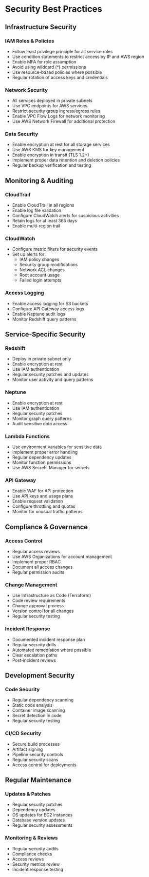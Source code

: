 # Security Best Practices

## Infrastructure Security

### IAM Roles & Policies
- Follow least privilege principle for all service roles
- Use condition statements to restrict access by IP and AWS region
- Enable MFA for role assumption
- Avoid using wildcard (*) permissions
- Use resource-based policies where possible
- Regular rotation of access keys and credentials

### Network Security
- All services deployed in private subnets
- Use VPC endpoints for AWS services
- Restrict security group ingress/egress rules
- Enable VPC Flow Logs for network monitoring
- Use AWS Network Firewall for additional protection

### Data Security
- Enable encryption at rest for all storage services
- Use AWS KMS for key management
- Enable encryption in transit (TLS 1.2+)
- Implement proper data retention and deletion policies
- Regular backup verification and testing

## Monitoring & Auditing

### CloudTrail
- Enable CloudTrail in all regions
- Enable log file validation
- Configure CloudWatch alerts for suspicious activities
- Retain logs for at least 365 days
- Enable multi-region trail

### CloudWatch
- Configure metric filters for security events
- Set up alerts for:
  - IAM policy changes
  - Security group modifications
  - Network ACL changes
  - Root account usage
  - Failed login attempts

### Access Logging
- Enable access logging for S3 buckets
- Configure API Gateway access logs
- Enable Neptune audit logs
- Monitor Redshift query patterns

## Service-Specific Security

### Redshift
- Deploy in private subnet only
- Enable encryption at rest
- Use IAM authentication
- Regular security patches and updates
- Monitor user activity and query patterns

### Neptune
- Enable encryption at rest
- Use IAM authentication
- Regular security patches
- Monitor graph query patterns
- Audit sensitive data access

### Lambda Functions
- Use environment variables for sensitive data
- Implement proper error handling
- Regular dependency updates
- Monitor function permissions
- Use AWS Secrets Manager for secrets

### API Gateway
- Enable WAF for API protection
- Use API keys and usage plans
- Enable request validation
- Configure throttling and quotas
- Monitor for unusual traffic patterns

## Compliance & Governance

### Access Control
- Regular access reviews
- Use AWS Organizations for account management
- Implement proper RBAC
- Document all access changes
- Regular permission audits

### Change Management
- Use Infrastructure as Code (Terraform)
- Code review requirements
- Change approval process
- Version control for all changes
- Regular security testing

### Incident Response
- Documented incident response plan
- Regular security drills
- Automated remediation where possible
- Clear escalation paths
- Post-incident reviews

## Development Security

### Code Security
- Regular dependency scanning
- Static code analysis
- Container image scanning
- Secret detection in code
- Regular security testing

### CI/CD Security
- Secure build processes
- Artifact signing
- Pipeline security controls
- Regular security scans
- Access control for deployments

## Regular Maintenance

### Updates & Patches
- Regular security patches
- Dependency updates
- OS updates for EC2 instances
- Database version updates
- Regular security assessments

### Monitoring & Reviews
- Regular security audits
- Compliance checks
- Access reviews
- Security metrics review
- Incident response testing